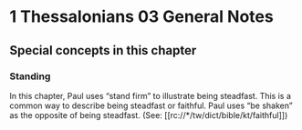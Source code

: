 # 1 Thessalonians 03 General Notes
## Special concepts in this chapter

### Standing
In this chapter, Paul uses “stand firm” to illustrate being steadfast. This is a common way to describe being steadfast or faithful. Paul uses “be shaken” as the opposite of being steadfast. (See: [[rc://*/tw/dict/bible/kt/faithful]])